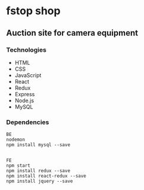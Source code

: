 # fstop shop
## Auction site for camera equipment 

### Technologies 
- HTML
- CSS
- JavaScript
- React
- Redux
- Express
- Node.js
- MySQL


### Dependencies 
```
BE
nodemon
npm install mysql --save


FE
npm start
npm install redux --save
npm install react-redux --save
npm install jquery --save
```